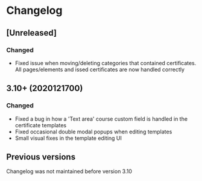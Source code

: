 # Changelog

## [Unreleased]
### Changed
- Fixed issue when moving/deleting categories that contained certificates. All pages/elements
  and issed certificates are now handled correctly

## 3.10+ (2020121700)
### Changed
- Fixed a bug in how a 'Text area' course custom field is handled in the certificate templates
- Fixed occasional double modal popups when editing templates
- Small visual fixes in the template editing UI

## Previous versions
Changelog was not maintained before version 3.10
